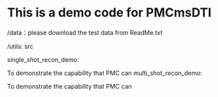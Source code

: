 # This is a demo code for PMCmsDTI
/data：please download the test data from ReadMe.txt

/utils: src

single_shot_recon_demo:

To demonstrate the capability that PMC can
multi_shot_recon_demo:

To demonstrate the capability that PMC can 
